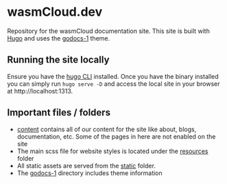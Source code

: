 # wasmCloud.dev
Repository for the wasmCloud documentation site. This site is built with [Hugo](https://gohugo.io/) and uses the [godocs-1](https://github.com/wasmCloud/wasmcloud-dev-site/tree/main/themes/godocs-1) theme. 

## Running the site locally
Ensure you have the [hugo CLI](https://gohugo.io/getting-started/installing/) installed. Once you have the binary installed you can simply run `hugo serve -D` and access the local site in your browser at http://localhost:1313.

## Important files / folders

- [content](https://github.com/wasmCloud/wasmcloud-dev-site/tree/main/content) contains all of our content for the site like about, blogs, documentation, etc. Some of the pages in here are not enabled on the site
- The main scss file for website styles is located under the [resources](https://github.com/wasmCloud/wasmcloud-dev-site/tree/main/resources/_gen/assets/scss/scss) folder
- All static assets are served from the [static](https://github.com/wasmCloud/wasmcloud-dev-site/tree/main/static) folder.
- The [godocs-1](https://github.com/wasmCloud/wasmcloud-dev-site/tree/main/themes/godocs-1) directory includes theme information